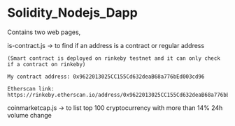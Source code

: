 # Solidity_Nodejs_Dapp
Contains two web pages,


is-contract.js -> to find if an address is a contract or regular address


    (Smart contract is deployed on rinkeby testnet and it can only check if a contract on rinkeby)

    My contract address: 0x9622013025CC155Cd632deaB68a776bEd003cd96
  
    Etherscan link: https://rinkeby.etherscan.io/address/0x9622013025CC155Cd632deaB68a776bEd003cd96


coinmarketcap.js -> to list top 100 cryptocurrency with more than 14% 24h volume change
